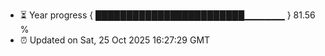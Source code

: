 - ⏳ Year progress { ████████████████████████▁▁▁▁▁▁ } 81.56 %
- ⏰ Updated on Sat, 25 Oct 2025 16:27:29 GMT

